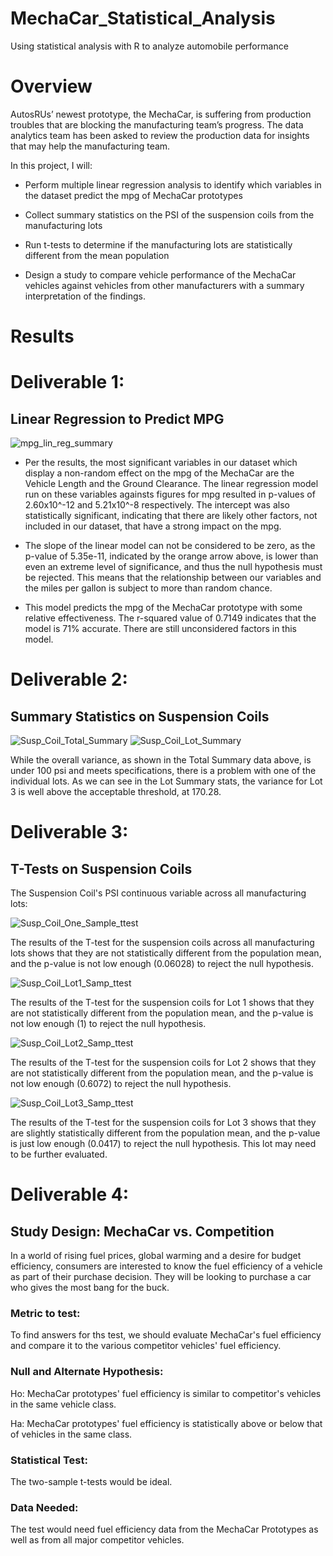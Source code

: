 # MechaCar_Statistical_Analysis

Using statistical analysis with R to analyze automobile performance

# Overview

AutosRUs’ newest prototype, the MechaCar, is suffering from production troubles that are blocking the manufacturing team’s progress. The data analytics team has been asked to review the production data for insights that may help the manufacturing team.

In this project, I will:

* Perform multiple linear regression analysis to identify which variables in the dataset predict the mpg of MechaCar prototypes

* Collect summary statistics on the PSI of the suspension coils from the manufacturing lots

* Run t-tests to determine if the manufacturing lots are statistically different from the mean population

* Design a study to compare vehicle performance of the MechaCar vehicles against vehicles from other manufacturers with a summary interpretation of the findings.

# Results

# Deliverable 1: 
## Linear Regression to Predict MPG

![mpg_lin_reg_summary](https://user-images.githubusercontent.com/95712234/172521407-36bb666b-22e5-4298-af20-99077ceb8e69.png)

* Per the results, the most significant variables in our dataset which display a non-random effect on the mpg of the MechaCar are the Vehicle Length and the Ground Clearance. The linear regression model run on these variables againsts figures for mpg resulted in p-values of 2.60x10^-12 and 5.21x10^-8 respectively. The intercept was also statistically significant, indicating that there are likely other factors, not included in our dataset, that have a strong impact on the mpg.

* The slope of the linear model can not be considered to be zero, as the p-value of 5.35e-11, indicated by the orange arrow above, is lower than even an extreme level of significance, and thus the null hypothesis must be rejected. This means that the relationship between our variables and the miles per gallon is subject to more than random chance.

* This model predicts the mpg of the MechaCar prototype with some relative effectiveness. The r-squared value of 0.7149 indicates that the model is 71% accurate. There are still unconsidered factors in this model.


# Deliverable 2:
## Summary Statistics on Suspension Coils

![Susp_Coil_Total_Summary](https://user-images.githubusercontent.com/95712234/172527699-6f86ddf7-0fe1-4d37-bf83-8a559c40956d.png)
![Susp_Coil_Lot_Summary](https://user-images.githubusercontent.com/95712234/172527718-851c78fe-e136-494c-8c78-3ba60f2f5b2c.png)

While the overall variance, as shown in the Total Summary data above, is under 100 psi and meets specifications, there is a problem with one of the individual lots. As we can see in the Lot Summary stats, the variance for Lot 3 is well above the acceptable threshold, at 170.28.


# Deliverable 3:
## T-Tests on Suspension Coils

The Suspension Coil's PSI continuous variable across all manufacturing lots:


![Susp_Coil_One_Sample_ttest](https://user-images.githubusercontent.com/95712234/172530770-4364a0b9-64a6-46af-8806-aa0414558103.png)

The results of the T-test for the suspension coils across all manufacturing lots shows that they are not statistically different from the population mean, and the p-value is not low enough (0.06028) to reject the null hypothesis.

![Susp_Coil_Lot1_Samp_ttest](https://user-images.githubusercontent.com/95712234/172530905-8365536f-2654-4044-ae3f-5150f6e82aa9.png)

The results of the T-test for the suspension coils for Lot 1 shows that they are not statistically different from the population mean, and the p-value is not low enough (1) to reject the null hypothesis.

![Susp_Coil_Lot2_Samp_ttest](https://user-images.githubusercontent.com/95712234/172530926-08772240-c959-4c8e-a299-a2227ccae9d1.png)

The results of the T-test for the suspension coils for Lot 2 shows that they are not statistically different from the population mean, and the p-value is not low enough (0.6072) to reject the null hypothesis.


![Susp_Coil_Lot3_Samp_ttest](https://user-images.githubusercontent.com/95712234/172530944-ef3f120d-d449-4057-b93b-16321dfbc7cb.png)

The results of the T-test for the suspension coils for Lot 3 shows that they are slightly statistically different from the population mean, and the p-value is just low enough (0.0417) to reject the null hypothesis. This lot may need to be further evaluated.

# Deliverable 4:
## Study Design: MechaCar vs. Competition

In a world of rising fuel prices, global warming and a desire for budget efficiency, consumers are interested to know the fuel efficiency of a vehicle as part of their purchase decision. They will be looking to purchase a car who gives the most bang for the buck.

### Metric to test:

To find answers for ths test, we should evaluate MechaCar's fuel efficiency and compare it to the various competitor vehicles' fuel efficiency.

### Null and Alternate Hypothesis:

Ho: MechaCar prototypes' fuel efficiency is similar to competitor's vehicles in the same vehicle class.

Ha: MechaCar prototypes' fuel efficiency is statistically above or below that of vehicles in the same class.

### Statistical Test:

The two-sample t-tests would be ideal.

### Data Needed:

The test would need fuel efficiency data from the MechaCar Prototypes as well as from all major competitor vehicles. 

